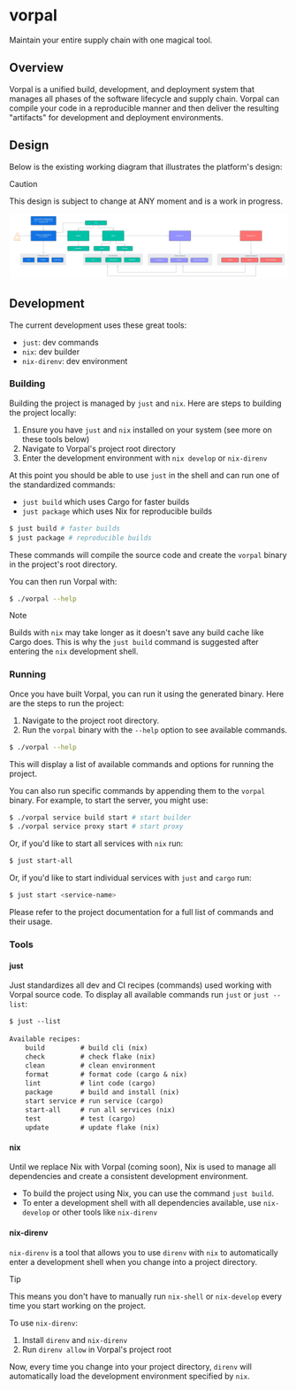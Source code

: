 # vorpal

Maintain your entire supply chain with one magical tool.

## Overview

Vorpal is a unified build, development, and deployment system that manages all phases of the software lifecycle and supply chain. Vorpal can compile your code in a reproducible manner and then deliver the resulting "artifacts" for development and deployment environments.

## Design

Below is the existing working diagram that illustrates the platform's design:

> [!CAUTION]
> This design is subject to change at ANY moment and is a work in progress.

![vorpal](./vorpal.webp)

## Development

The current development uses these great tools:

- `just`: dev commands
- `nix`: dev builder
- `nix-direnv`: dev environment

### Building

Building the project is managed by `just` and `nix`. Here are steps to building the project locally:

1. Ensure you have `just` and `nix` installed on your system (see more on these tools below)
2. Navigate to Vorpal's project root directory
3. Enter the development environment with `nix develop` or `nix-direnv`

At this point you should be able to use `just` in the shell and can run one of the standardized commands:

- `just build` which uses Cargo for faster builds
- `just package` which uses Nix for reproducible builds

```bash
$ just build # faster builds
$ just package # reproducible builds
```

These commands will compile the source code and create the `vorpal` binary in the project's root directory.

You can then run Vorpal with:

```bash
$ ./vorpal --help
```

> [!NOTE]
> Builds with `nix` may take longer as it doesn't save any build cache like Cargo does. This is why the `just build` command is suggested after entering the `nix` development shell.

### Running

Once you have built Vorpal, you can run it using the generated binary. Here are the steps to run the project:

1. Navigate to the project root directory.
2. Run the `vorpal` binary with the `--help` option to see available commands.

```bash
$ ./vorpal --help
```

This will display a list of available commands and options for running the project.

You can also run specific commands by appending them to the `vorpal` binary. For example, to start the server, you might use:

```bash
$ ./vorpal service build start # start builder
$ ./vorpal service proxy start # start proxy
```

Or, if you'd like to start all services with `nix` run:

```bash
$ just start-all
```

Or, if you'd like to start individual services with `just` and `cargo` run:

```bash
$ just start <service-name>
```

Please refer to the project documentation for a full list of commands and their usage.

### Tools

#### just

Just standardizes all dev and CI recipes (commands) used working with Vorpal source code. To display all available commands run `just` or `just --list`:

```
$ just --list

Available recipes:
    build         # build cli (nix)
    check         # check flake (nix)
    clean         # clean environment
    format        # format code (cargo & nix)
    lint          # lint code (cargo)
    package       # build and install (nix)
    start service # run service (cargo)
    start-all     # run all services (nix)
    test          # test (cargo)
    update        # update flake (nix)
```

#### nix

Until we replace Nix with Vorpal (coming soon), Nix is used to manage all dependencies and create a consistent development environment.

- To build the project using Nix, you can use the command `just build`.
- To enter a development shell with all dependencies available, use `nix-develop` or other tools like `nix-direnv`

#### nix-direnv

`nix-direnv` is a tool that allows you to use `direnv` with `nix` to automatically enter a development shell when you change into a project directory.

> [!TIP]
> This means you don't have to manually run `nix-shell` or `nix-develop` every time you start working on the project.

To use `nix-direnv`:

1. Install `direnv` and `nix-direnv`
2. Run `direnv allow` in Vorpal's project root

Now, every time you change into your project directory, `direnv` will automatically load the development environment specified by `nix`.
